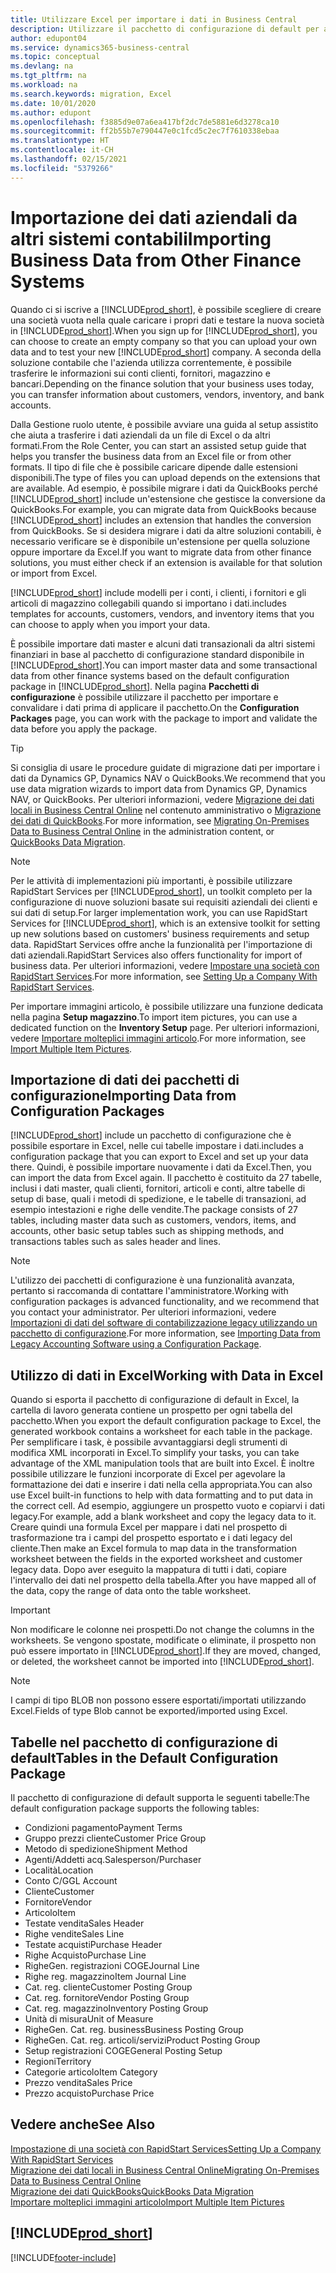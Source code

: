 ```yaml
---
title: Utilizzare Excel per importare i dati in Business Central
description: Utilizzare il pacchetto di configurazione di default per aggiungere i dati del cliente in Excel e importare nuovamente i dati in Business Central.
author: edupont04
ms.service: dynamics365-business-central
ms.topic: conceptual
ms.devlang: na
ms.tgt_pltfrm: na
ms.workload: na
ms.search.keywords: migration, Excel
ms.date: 10/01/2020
ms.author: edupont
ms.openlocfilehash: f3885d9e07a6ea417bf2dc7de5881e6d3278ca10
ms.sourcegitcommit: ff2b55b7e790447e0c1fcd5c2ec7f7610338ebaa
ms.translationtype: HT
ms.contentlocale: it-CH
ms.lasthandoff: 02/15/2021
ms.locfileid: "5379266"
---
```

# <a name="importing-business-data-from-other-finance-systems"></a><span data-ttu-id="03424-103">Importazione dei dati aziendali da altri sistemi contabili</span><span class="sxs-lookup"><span data-stu-id="03424-103">Importing Business Data from Other Finance Systems</span></span>

<span data-ttu-id="03424-104">Quando ci si iscrive a [!INCLUDE[prod_short](includes/prod_short.md)], è possibile scegliere di creare una società vuota nella quale caricare i propri dati e testare la nuova società in [!INCLUDE[prod_short](includes/prod_short.md)].</span><span class="sxs-lookup"><span data-stu-id="03424-104">When you sign up for [!INCLUDE[prod_short](includes/prod_short.md)], you can choose to create an empty company so that you can upload your own data and to test your new [!INCLUDE[prod_short](includes/prod_short.md)] company.</span></span> <span data-ttu-id="03424-105">A seconda della soluzione contabile che l'azienda utilizza correntemente, è possibile trasferire le informazioni sui conti clienti, fornitori, magazzino e bancari.</span><span class="sxs-lookup"><span data-stu-id="03424-105">Depending on the finance solution that your business uses today, you can transfer information about customers, vendors, inventory, and bank accounts.</span></span>  

<span data-ttu-id="03424-106">Dalla Gestione ruolo utente, è possibile avviare una guida al setup assistito che aiuta a trasferire i dati aziendali da un file di Excel o da altri formati.</span><span class="sxs-lookup"><span data-stu-id="03424-106">From the Role Center, you can start an assisted setup guide that helps you transfer the business data from an Excel file or from other formats.</span></span> <span data-ttu-id="03424-107">Il tipo di file che è possibile caricare dipende dalle estensioni disponibili.</span><span class="sxs-lookup"><span data-stu-id="03424-107">The type of files you can upload depends on the extensions that are available.</span></span> <span data-ttu-id="03424-108">Ad esempio, è possibile migrare i dati da QuickBooks perché [!INCLUDE[prod_short](includes/prod_short.md)] include un'estensione che gestisce la conversione da QuickBooks.</span><span class="sxs-lookup"><span data-stu-id="03424-108">For example, you can migrate data from QuickBooks because [!INCLUDE[prod_short](includes/prod_short.md)] includes an extension that handles the conversion from QuickBooks.</span></span> <span data-ttu-id="03424-109">Se si desidera migrare i dati da altre soluzioni contabili, è necessario verificare se è disponibile un'estensione per quella soluzione oppure importare da Excel.</span><span class="sxs-lookup"><span data-stu-id="03424-109">If you want to migrate data from other finance solutions, you must either check if an extension is available for that solution or import from Excel.</span></span>  

[!INCLUDE[prod_short](includes/prod_short.md)] <span data-ttu-id="03424-110">include modelli per i conti, i clienti, i fornitori e gli articoli di magazzino collegabili quando si importano i dati.</span><span class="sxs-lookup"><span data-stu-id="03424-110">includes templates for accounts, customers, vendors, and inventory items that you can choose to apply when you import your data.</span></span>

<span data-ttu-id="03424-111">È possibile importare dati master e alcuni dati transazionali da altri sistemi finanziari in base al pacchetto di configurazione standard disponibile in [!INCLUDE[prod_short](includes/prod_short.md)].</span><span class="sxs-lookup"><span data-stu-id="03424-111">You can import master data and some transactional data from other finance systems based on the default configuration package in [!INCLUDE[prod_short](includes/prod_short.md)].</span></span> <span data-ttu-id="03424-112">Nella pagina **Pacchetti di configurazione** è possibile utilizzare il pacchetto per importare e convalidare i dati prima di applicare il pacchetto.</span><span class="sxs-lookup"><span data-stu-id="03424-112">On the **Configuration Packages** page, you can work with the package to import and validate the data before you apply the package.</span></span>  

> [!TIP]  
> <span data-ttu-id="03424-113">Si consiglia di usare le procedure guidate di migrazione dati per importare i dati da Dynamics GP, Dynamics NAV o QuickBooks.</span><span class="sxs-lookup"><span data-stu-id="03424-113">We recommend that you use data migration wizards to import data from Dynamics GP, Dynamics NAV, or QuickBooks.</span></span> <span data-ttu-id="03424-114">Per ulteriori informazioni, vedere [Migrazione dei dati locali in Business Central Online](/dynamics365/business-central/dev-itpro/administration/migrate-data) nel contenuto amministrativo o [Migrazione dei dati di QuickBooks](ui-extensions-quickbooks-data-migration.md).</span><span class="sxs-lookup"><span data-stu-id="03424-114">For more information, see [Migrating On-Premises Data to Business Central Online](/dynamics365/business-central/dev-itpro/administration/migrate-data) in the administration content, or [QuickBooks Data Migration](ui-extensions-quickbooks-data-migration.md).</span></span>

> [!NOTE]  
> <span data-ttu-id="03424-115">Per le attività di implementazioni più importanti, è possibile utilizzare RapidStart Services per [!INCLUDE[prod_short](includes/prod_short.md)], un toolkit completo per la configurazione di nuove soluzioni basate sui requisiti aziendali dei clienti e sui dati di setup.</span><span class="sxs-lookup"><span data-stu-id="03424-115">For larger implementation work, you can use RapidStart Services for [!INCLUDE[prod_short](includes/prod_short.md)], which is an extensive toolkit for setting up new solutions based on customers' business requirements and setup data.</span></span> <span data-ttu-id="03424-116">RapidStart Services offre anche la funzionalità per l'importazione di dati aziendali.</span><span class="sxs-lookup"><span data-stu-id="03424-116">RapidStart Services also offers functionality for import of business data.</span></span> <span data-ttu-id="03424-117">Per ulteriori informazioni, vedere [Impostare una società con RapidStart Services](admin-set-up-a-company-with-rapidstart.md).</span><span class="sxs-lookup"><span data-stu-id="03424-117">For more information, see [Setting Up a Company With RapidStart Services](admin-set-up-a-company-with-rapidstart.md).</span></span>

<span data-ttu-id="03424-118">Per importare immagini articolo, è possibile utilizzare una funzione dedicata nella pagina **Setup magazzino**.</span><span class="sxs-lookup"><span data-stu-id="03424-118">To import item pictures, you can use a dedicated function on the **Inventory Setup** page.</span></span> <span data-ttu-id="03424-119">Per ulteriori informazioni, vedere [Importare molteplici immagini articolo](inventory-how-import-item-pictures.md).</span><span class="sxs-lookup"><span data-stu-id="03424-119">For more information, see [Import Multiple Item Pictures](inventory-how-import-item-pictures.md).</span></span>

## <a name="importing-data-from-configuration-packages"></a><span data-ttu-id="03424-120">Importazione di dati dei pacchetti di configurazione</span><span class="sxs-lookup"><span data-stu-id="03424-120">Importing Data from Configuration Packages</span></span>
[!INCLUDE[prod_short](includes/prod_short.md)] <span data-ttu-id="03424-121">include un pacchetto di configurazione che è possibile esportare in Excel, nelle cui tabelle impostare i dati.</span><span class="sxs-lookup"><span data-stu-id="03424-121">includes a configuration package that you can export to Excel and set up your data there.</span></span> <span data-ttu-id="03424-122">Quindi, è possibile importare nuovamente i dati da Excel.</span><span class="sxs-lookup"><span data-stu-id="03424-122">Then, you can import the data from Excel again.</span></span> <span data-ttu-id="03424-123">Il pacchetto è costituito da 27 tabelle, inclusi i dati master, quali clienti, fornitori, articoli e conti, altre tabelle di setup di base, quali i metodi di spedizione, e le tabelle di transazioni, ad esempio intestazioni e righe delle vendite.</span><span class="sxs-lookup"><span data-stu-id="03424-123">The package consists of 27 tables, including master data such as customers, vendors, items, and accounts, other basic setup tables such as shipping methods, and transactions tables such as sales header and lines.</span></span>  

> [!NOTE]  
>   <span data-ttu-id="03424-124">L'utilizzo dei pacchetti di configurazione è una funzionalità avanzata, pertanto si raccomanda di contattare l'amministratore.</span><span class="sxs-lookup"><span data-stu-id="03424-124">Working with configuration packages is advanced functionality, and we recommend that you contact your administrator.</span></span> <span data-ttu-id="03424-125">Per ulteriori informazioni, vedere [Importazioni di dati del software di contabilizzazione legacy utilizzando un pacchetto di configurazione](across-import-data-configuration-packages.md).</span><span class="sxs-lookup"><span data-stu-id="03424-125">For more information, see [Importing Data from Legacy Accounting Software using a Configuration Package](across-import-data-configuration-packages.md).</span></span>

## <a name="working-with-data-in-excel"></a><span data-ttu-id="03424-126">Utilizzo di dati in Excel</span><span class="sxs-lookup"><span data-stu-id="03424-126">Working with Data in Excel</span></span>
<span data-ttu-id="03424-127">Quando si esporta il pacchetto di configurazione di default in Excel, la cartella di lavoro generata contiene un prospetto per ogni tabella del pacchetto.</span><span class="sxs-lookup"><span data-stu-id="03424-127">When you export the default configuration package to Excel, the generated workbook contains a worksheet for each table in the package.</span></span> <span data-ttu-id="03424-128">Per semplificare i task, è possibile avvantaggiarsi degli strumenti di modifica XML incorporati in Excel.</span><span class="sxs-lookup"><span data-stu-id="03424-128">To simplify your tasks, you can take advantage of the XML manipulation tools that are built into Excel.</span></span> <span data-ttu-id="03424-129">È inoltre possibile utilizzare le funzioni incorporate di Excel per agevolare la formattazione dei dati e inserire i dati nella cella appropriata.</span><span class="sxs-lookup"><span data-stu-id="03424-129">You can also use Excel built-in functions to help with data formatting and to put data in the correct cell.</span></span> <span data-ttu-id="03424-130">Ad esempio, aggiungere un prospetto vuoto e copiarvi i dati legacy.</span><span class="sxs-lookup"><span data-stu-id="03424-130">For example, add a blank worksheet and copy the legacy data to it.</span></span> <span data-ttu-id="03424-131">Creare quindi una formula Excel per mappare i dati nel prospetto di trasformazione tra i campi del prospetto esportato e i dati legacy del cliente.</span><span class="sxs-lookup"><span data-stu-id="03424-131">Then make an Excel formula to map data in the transformation worksheet between the fields in the exported worksheet and customer legacy data.</span></span> <span data-ttu-id="03424-132">Dopo aver eseguito la mappatura di tutti i dati, copiare l'intervallo dei dati nel prospetto della tabella.</span><span class="sxs-lookup"><span data-stu-id="03424-132">After you have mapped all of the data, copy the range of data onto the table worksheet.</span></span>  

> [!IMPORTANT]  
>  <span data-ttu-id="03424-133">Non modificare le colonne nei prospetti.</span><span class="sxs-lookup"><span data-stu-id="03424-133">Do not change the columns in the worksheets.</span></span> <span data-ttu-id="03424-134">Se vengono spostate, modificate o eliminate, il prospetto non può essere importato in [!INCLUDE[prod_short](includes/prod_short.md)].</span><span class="sxs-lookup"><span data-stu-id="03424-134">If they are moved, changed, or deleted, the worksheet cannot be imported into [!INCLUDE[prod_short](includes/prod_short.md)].</span></span>

> [!NOTE]
> <span data-ttu-id="03424-135">I campi di tipo BLOB non possono essere esportati/importati utilizzando Excel.</span><span class="sxs-lookup"><span data-stu-id="03424-135">Fields of type Blob cannot be exported/imported using Excel.</span></span>

## <a name="tables-in-the-default-configuration-package"></a><span data-ttu-id="03424-136">Tabelle nel pacchetto di configurazione di default</span><span class="sxs-lookup"><span data-stu-id="03424-136">Tables in the Default Configuration Package</span></span>
<span data-ttu-id="03424-137">Il pacchetto di configurazione di default supporta le seguenti tabelle:</span><span class="sxs-lookup"><span data-stu-id="03424-137">The default configuration package supports the following tables:</span></span>

-   <span data-ttu-id="03424-138">Condizioni pagamento</span><span class="sxs-lookup"><span data-stu-id="03424-138">Payment Terms</span></span>
-   <span data-ttu-id="03424-139">Gruppo prezzi cliente</span><span class="sxs-lookup"><span data-stu-id="03424-139">Customer Price Group</span></span>
-   <span data-ttu-id="03424-140">Metodo di spedizione</span><span class="sxs-lookup"><span data-stu-id="03424-140">Shipment Method</span></span>
-   <span data-ttu-id="03424-141">Agenti/Addetti acq.</span><span class="sxs-lookup"><span data-stu-id="03424-141">Salesperson/Purchaser</span></span>
-   <span data-ttu-id="03424-142">Località</span><span class="sxs-lookup"><span data-stu-id="03424-142">Location</span></span>
-   <span data-ttu-id="03424-143">Conto C/G</span><span class="sxs-lookup"><span data-stu-id="03424-143">GL Account</span></span>
-   <span data-ttu-id="03424-144">Cliente</span><span class="sxs-lookup"><span data-stu-id="03424-144">Customer</span></span>
-   <span data-ttu-id="03424-145">Fornitore</span><span class="sxs-lookup"><span data-stu-id="03424-145">Vendor</span></span>
-   <span data-ttu-id="03424-146">Articolo</span><span class="sxs-lookup"><span data-stu-id="03424-146">Item</span></span>
-   <span data-ttu-id="03424-147">Testate vendita</span><span class="sxs-lookup"><span data-stu-id="03424-147">Sales Header</span></span>
-   <span data-ttu-id="03424-148">Righe vendite</span><span class="sxs-lookup"><span data-stu-id="03424-148">Sales Line</span></span>
-   <span data-ttu-id="03424-149">Testate acquisti</span><span class="sxs-lookup"><span data-stu-id="03424-149">Purchase Header</span></span>
-   <span data-ttu-id="03424-150">Righe Acquisto</span><span class="sxs-lookup"><span data-stu-id="03424-150">Purchase Line</span></span>
-   <span data-ttu-id="03424-151">Righe</span><span class="sxs-lookup"><span data-stu-id="03424-151">Gen.</span></span> <span data-ttu-id="03424-152">registrazioni COGE</span><span class="sxs-lookup"><span data-stu-id="03424-152">Journal Line</span></span>
-   <span data-ttu-id="03424-153">Righe reg. magazzino</span><span class="sxs-lookup"><span data-stu-id="03424-153">Item Journal Line</span></span>
-   <span data-ttu-id="03424-154">Cat. reg. cliente</span><span class="sxs-lookup"><span data-stu-id="03424-154">Customer Posting Group</span></span>
-   <span data-ttu-id="03424-155">Cat. reg. fornitore</span><span class="sxs-lookup"><span data-stu-id="03424-155">Vendor Posting Group</span></span>
-   <span data-ttu-id="03424-156">Cat. reg. magazzino</span><span class="sxs-lookup"><span data-stu-id="03424-156">Inventory Posting Group</span></span>
-   <span data-ttu-id="03424-157">Unità di misura</span><span class="sxs-lookup"><span data-stu-id="03424-157">Unit of Measure</span></span>
-   <span data-ttu-id="03424-158">Righe</span><span class="sxs-lookup"><span data-stu-id="03424-158">Gen.</span></span> <span data-ttu-id="03424-159">Cat. reg. business</span><span class="sxs-lookup"><span data-stu-id="03424-159">Business Posting Group</span></span>
-   <span data-ttu-id="03424-160">Righe</span><span class="sxs-lookup"><span data-stu-id="03424-160">Gen.</span></span> <span data-ttu-id="03424-161">Cat. reg. articoli/servizi</span><span class="sxs-lookup"><span data-stu-id="03424-161">Product Posting Group</span></span>
-   <span data-ttu-id="03424-162">Setup registrazioni COGE</span><span class="sxs-lookup"><span data-stu-id="03424-162">General Posting Setup</span></span>
-   <span data-ttu-id="03424-163">Regioni</span><span class="sxs-lookup"><span data-stu-id="03424-163">Territory</span></span>
-   <span data-ttu-id="03424-164">Categorie articolo</span><span class="sxs-lookup"><span data-stu-id="03424-164">Item Category</span></span>
-   <span data-ttu-id="03424-165">Prezzo vendita</span><span class="sxs-lookup"><span data-stu-id="03424-165">Sales Price</span></span>
-   <span data-ttu-id="03424-166">Prezzo acquisto</span><span class="sxs-lookup"><span data-stu-id="03424-166">Purchase Price</span></span>

## <a name="see-also"></a><span data-ttu-id="03424-167">Vedere anche</span><span class="sxs-lookup"><span data-stu-id="03424-167">See Also</span></span>
[<span data-ttu-id="03424-168">Impostazione di una società con RapidStart Services</span><span class="sxs-lookup"><span data-stu-id="03424-168">Setting Up a Company With RapidStart Services</span></span>](admin-set-up-a-company-with-rapidstart.md)  
[<span data-ttu-id="03424-169">Migrazione dei dati locali in Business Central Online</span><span class="sxs-lookup"><span data-stu-id="03424-169">Migrating On-Premises Data to Business Central Online</span></span>](/dynamics365/business-central/dev-itpro/administration/migrate-data)  
[<span data-ttu-id="03424-170">Migrazione dei dati QuickBooks</span><span class="sxs-lookup"><span data-stu-id="03424-170">QuickBooks Data Migration</span></span>](ui-extensions-quickbooks-data-migration.md)  
[<span data-ttu-id="03424-171">Importare molteplici immagini articolo</span><span class="sxs-lookup"><span data-stu-id="03424-171">Import Multiple Item Pictures</span></span>](inventory-how-import-item-pictures.md)

## [!INCLUDE[prod_short](includes/free_trial_md.md)]  


[!INCLUDE[footer-include](includes/footer-banner.md)]
